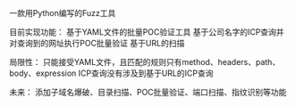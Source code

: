 一款用Python编写的Fuzz工具

目前实现功能：
  基于YAML文件的批量POC验证工具
  基于公司名字的ICP查询并对查询到的网址执行POC批量验证
  基于URL的扫描
	
局限性：
  只能接受YAML文件，且匹配的规则只有method、headers、path、body、expression
  ICP查询没有涉及到基于URL的ICP查询

未来：
  添加子域名爆破、目录扫描、POC批量验证、端口扫描、指纹识别等功能
